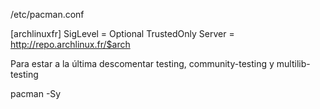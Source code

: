 /etc/pacman.conf


[archlinuxfr]
SigLevel    = Optional TrustedOnly
Server = http://repo.archlinux.fr/$arch


Para estar a la última descomentar
testing, community-testing y multilib-testing


pacman -Sy
